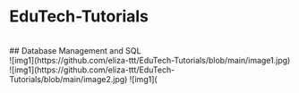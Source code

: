 # EduTech-Tutorials
<br>
## Database Management and SQL
<br>
![img1](https://github.com/eliza-ttt/EduTech-Tutorials/blob/main/image1.jpg) <br>
![img1](https://github.com/eliza-ttt/EduTech-Tutorials/blob/main/image2.jpg)
![img1](

